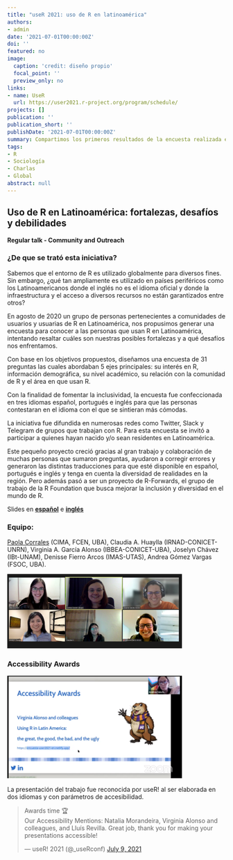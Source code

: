 ```yaml
---
title: "useR 2021: uso de R en latinoamérica"
authors: 
- admin
date: '2021-07-01T00:00:00Z'
doi: ''
featured: no
image:
  caption: 'credit: diseño propio'
  focal_point: ''
  preview_only: no
links:
- name: UseR
  url: https://user2021.r-project.org/program/schedule/
projects: []
publication: ''
publication_short: ''
publishDate: '2021-07-01T00:00:00Z'
summary: Compartimos los primeros resultados de la encuesta realizada en 2020 sobre el uso de R en Latinoamérica
tags:
- R
- Sociología
- Charlas
- Global
abstract: null
---
```



## Uso de R en Latinoamérica: fortalezas, desafíos y debilidades

__Regular talk - Community and Outreach__

### **¿De que se trató esta iniciativa?**

Sabemos que el entorno de R es utilizado globalmente para diversos fines. Sin embargo, ¿qué tan ampliamente es utilizado en países periféricos como los Latinoamericanos donde el inglés no es el idioma oficial y donde la infraestructura y el  acceso a diversos recursos no están garantizados entre otros? 

En agosto de 2020 un grupo de personas pertenecientes a comunidades de usuarios y usuarias de R en Latinoamérica, nos propusimos generar una encuesta para conocer a las personas que usan R en Latinoamérica, intentando resaltar cuáles son nuestras posibles fortalezas y a qué desafíos nos enfrentamos. 

Con base en los objetivos propuestos, diseñamos una encuesta de 31 preguntas las cuales abordaban 5 ejes principales: su interés en R, información demográfica, su nivel académico, su relación con la comunidad de R y el área en que usan R. 

Con la finalidad de fomentar la inclusividad, la encuesta fue confeccionada en tres idiomas español, portugués e inglés para que las personas contestaran en el idioma con el que se sintieran más cómodas. 

La iniciativa fue difundida en numerosas redes como Twitter, Slack y Telegram de grupos que trabajan con R. Para esta encuesta se invitó a participar a quienes hayan nacido y/o sean residentes en Latinoamérica. 

Este pequeño proyecto creció gracias al gran trabajo y colaboración de muchas personas que sumaron preguntas, ayudaron a corregir errores y generaron las distintas traducciones para que esté disponible en español, portugués e inglés y tenga en cuenta la diversidad de realidades en la región. 
Pero además pasó a ser un proyecto de R-Forwards, el grupo de trabajo de la R Foundation que busca mejorar la inclusión y diversidad en el mundo de R.



Slides en [**español**](https://encuesta-user2021-es.netlify.app/#1) e  [**inglés**](https://encuesta-user2021-en.netlify.app/#1)


### **Equipo**:


[Paola Corrales](https://paocorrales.github.io/) (CIMA, FCEN, UBA), 
Claudia A. Huaylla (IRNAD-CONICET-UNRN),
Virginia A. García Alonso (IBBEA-CONICET-UBA),
Joselyn Chávez (IBt-UNAM),
Denisse Fierro Arcos (IMAS-UTAS),
Andrea Gómez Vargas (FSOC, UBA).



<img src="images/equipo.jpg" alt="" width="80%"/>

### **Accessibility Awards**


<img src="images/awards.png" alt="" width="80%"/>

La presentación del trabajo fue reconocida  por useR! al ser elaborada en dos idiomas y con parámetros de accesibilidad.


<blockquote class="twitter-tweet"><p lang="en" dir="ltr">Awards time 🏆<br>Our Accessibility Mentions: Natalia Morandeira, Virginia Alonso and colleagues, and Lluís Revilla. Great job, thank you for making your presentations accessible!</p>&mdash; useR! 2021 (@_useRconf) <a href="https://twitter.com/_useRconf/status/1413617667500556291?ref_src=twsrc%5Etfw">July 9, 2021</a></blockquote> <script async src="https://platform.twitter.com/widgets.js" charset="utf-8"></script> 

